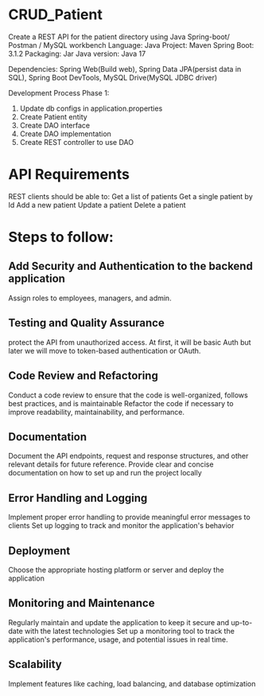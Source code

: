 # CRUD_Patient 
Create a REST API for the patient directory using Java Spring-boot/ Postman / MySQL workbench
Language: Java
Project: Maven
Spring Boot: 3.1.2
Packaging: Jar
Java version: Java 17

Dependencies: Spring Web(Build web), Spring Data JPA(persist data in SQL), Spring Boot DevTools, MySQL Drive(MySQL JDBC driver)

Development Process Phase 1: 
  1. Update db configs in application.properties
  2. Create Patient entity
  3. Create DAO interface
  4. Create DAO implementation
  5. Create REST controller to use DAO

# API Requirements
REST clients should be able to:
Get a list of patients
Get a single patient by Id
Add a new patient
Update a patient
Delete a patient


# Steps to follow:
## Add Security and Authentication to the backend application
Assign roles to employees, managers, and admin.

## Testing and Quality Assurance
protect the API from unauthorized access.
At first, it will be basic Auth but later we will move to token-based authentication or OAuth.

## Code Review and Refactoring
Conduct a code review to ensure that the code is well-organized, follows best practices, and is maintainable
Refactor the code if necessary to improve readability, maintainability, and performance.

## Documentation
Document the API endpoints, request and response structures, and other relevant details for future reference.
Provide clear and concise documentation on how to set up and run the project locally

## Error Handling and Logging
Implement proper error handling to provide meaningful error messages to clients
Set up logging to track and monitor the application's behavior

## Deployment
Choose the appropriate hosting platform or server and deploy the application

## Monitoring and Maintenance
Regularly maintain and update the application to keep it secure and up-to-date with the latest technologies
Set up a monitoring tool to track the application's performance, usage, and potential issues in real time.

## Scalability
Implement features like caching, load balancing, and database optimization


